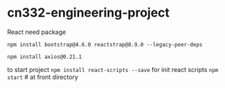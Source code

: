# cn332-engineering-project

React need package 

`npm install bootstrap@4.6.0 reactstrap@8.9.0 --legacy-peer-deps`

`npm install axios@0.21.1`

to start project 
`npm install react-scripts --save` for init react scripts
`npm start` # at front directory
